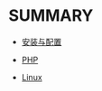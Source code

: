 # SUMMARY

* [安装与配置](installation/README.md)

* [PHP](php-quick-start/README.md)

* [Linux](linux-quick-start/README.md)
